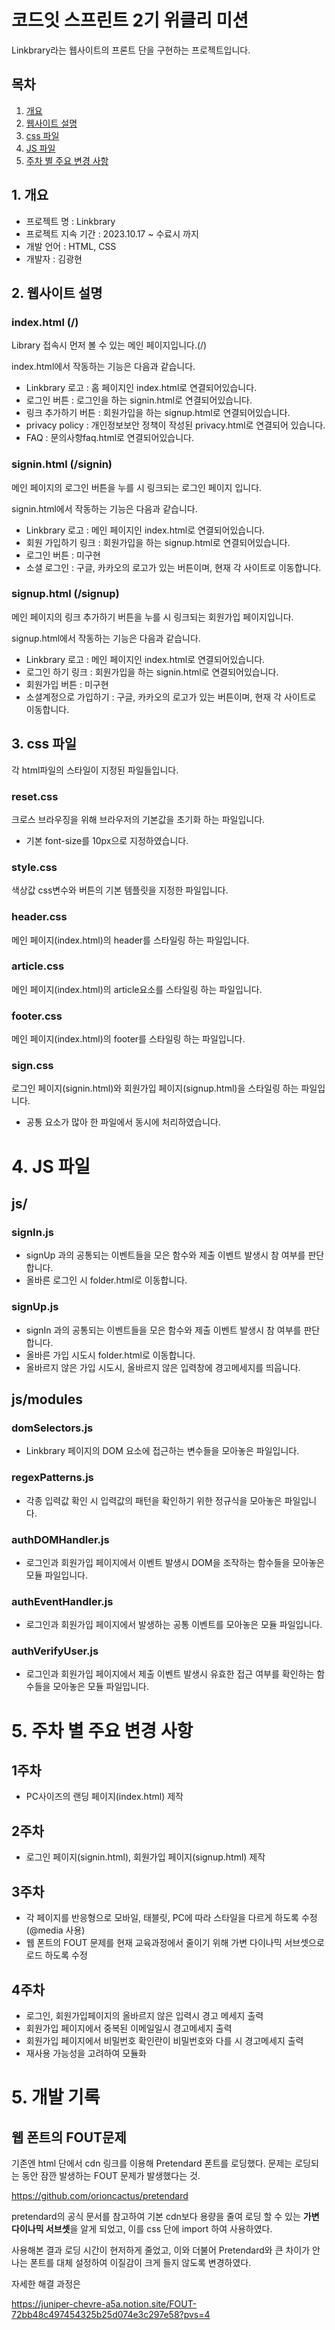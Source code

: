 # 코드잇 스프린트 2기 위클리 미션

Linkbrary라는 웹사이트의 프론트 단을 구현하는 프로젝트입니다.

## 목차

1. [개요](#1.-개요)
2. [웹사이트 설명](#2.-웹사이트-설명)
3. [css 파일](#3.-css-파일)
4. [JS 파일](#4.-JS-파일)
5. [주차 별 주요 변경 사항](#5.-주차-별-주요-변경-사항)

## 1. 개요

- 프로젝트 명 : Linkbrary
- 프로젝트 지속 기간 : 2023.10.17 ~ 수료시 까지
- 개발 언어 : HTML, CSS
- 개발자 : 김광현

## 2. 웹사이트 설명

### index.html (/)

Library 접속시 먼저 볼 수 있는 메인 페이지입니다.(/)

index.html에서 작동하는 기능은 다음과 같습니다.

- Linkbrary 로고 : 홈 페이지인 index.html로 연결되어있습니다.
- 로그인 버튼 : 로그인을 하는 signin.html로 연결되어있습니다.
- 링크 추가하기 버튼 : 회원가입을 하는 signup.html로 연결되어있습니다.
- privacy policy : 개인정보보안 정책이 작성된 privacy.html로 연결되어 있습니다.
- FAQ : 문의사항faq.html로 연결되어있습니다.

### signin.html (/signin)

메인 페이지의 로그인 버튼을 누를 시 링크되는 로그인 페이지 입니다.

signin.html에서 작동하는 기능은 다음과 같습니다.

- Linkbrary 로고 : 메인 페이지인 index.html로 연결되어있습니다.
- 회원 가입하기 링크 : 회원가입을 하는 signup.html로 연결되어있습니다.
- 로그인 버튼 : 미구현
- 소셜 로그인 : 구글, 카카오의 로고가 있는 버튼이며, 현재 각 사이트로 이동합니다.

### signup.html (/signup)

메인 페이지의 링크 추가하기 버튼을 누를 시 링크되는 회원가입 페이지입니다.

signup.html에서 작동하는 기능은 다음과 같습니다.

- Linkbrary 로고 : 메인 페이지인 index.html로 연결되어있습니다.
- 로그인 하기 링크 : 회원가입을 하는 signin.html로 연결되어있습니다.
- 회원가입 버튼 : 미구현
- 소셜계정으로 가입하기 : 구글, 카카오의 로고가 있는 버튼이며, 현재 각 사이트로 이동합니다.

## 3. css 파일

각 html파일의 스타일이 지정된 파일들입니다.

### reset.css

크로스 브라우징을 위해 브라우저의 기본값을 초기화 하는 파일입니다.

- 기본 font-size를 10px으로 지정하였습니다.

### style.css

색상값 css변수와 버튼의 기본 템플릿을 지정한 파일입니다.

### header.css

메인 페이지(index.html)의 header를 스타일링 하는 파일입니다.

### article.css

메인 페이지(index.html)의 article요소를 스타일링 하는 파일입니다.

### footer.css

메인 페이지(index.html)의 footer를 스타일링 하는 파일입니다.

### sign.css

로그인 페이지(signin.html)와 회원가입 페이지(signup.html)을 스타일링 하는 파일입니다.

- 공통 요소가 많아 한 파일에서 동시에 처리하였습니다.

# 4. JS 파일

## js/

### signIn.js

- signUp 과의 공통되는 이벤트들을 모은 함수와 제출 이벤트 발생시 참 여부를 판단합니다.
- 올바른 로그인 시 folder.html로 이동합니다.

### signUp.js

- signIn 과의 공통되는 이벤트들을 모은 함수와 제출 이벤트 발생시 참 여부를 판단합니다.
- 올바른 가입 시도시 folder.html로 이동합니다.
- 올바르지 않은 가입 시도시, 올바르지 않은 입력창에 경고메세지를 띄웁니다.

## js/modules

### domSelectors.js

- Linkbrary 페이지의 DOM 요소에 접근하는 변수들을 모아놓은 파일입니다.

### regexPatterns.js

- 각종 입력값 확인 시 입력값의 패턴을 확인하기 위한 정규식을 모아놓은 파일입니다.

### authDOMHandler.js

- 로그인과 회원가입 페이지에서 이벤트 발생시 DOM을 조작하는 함수들을 모아놓은 모듈 파일입니다.

### authEventHandler.js

- 로그인과 회원가입 페이지에서 발생하는 공통 이벤트를 모아놓은 모듈 파일입니다.

### authVerifyUser.js

- 로그인과 회원가입 페이지에서 제출 이벤트 발생시 유효한 접근 여부를 확인하는 함수들을 모아놓은 모듈 파일입니다.

# 5. 주차 별 주요 변경 사항

## 1주차

- PC사이즈의 랜딩 페이지(index.html) 제작

## 2주차

- 로그인 페이지(signin.html), 회원가입 페이지(signup.html) 제작

## 3주차

- 각 페이지를 반응형으로 모바일, 태블릿, PC에 따라 스타일을 다르게 하도록 수정(@media 사용)
- 웹 폰트의 FOUT 문제를 현재 교육과정에서 줄이기 위해 가변 다이나믹 서브셋으로 로드 하도록 수정

## 4주차

- 로그인, 회원가입페이지의 올바르지 않은 입력시 경고 메세지 출력
- 회원가입 페이지에서 중복된 이메일일시 경고메세지 출력
- 회원가입 페이지에서 비밀번호 확인란이 비밀번호와 다를 시 경고메세지 출력
- 재사용 가능성을 고려하여 모듈화

# 5. 개발 기록

## 웹 폰트의 FOUT문제

기존엔 html 단에서 cdn 링크를 이용해 Pretendard 폰트를 로딩했다.
문제는 로딩되는 동안 잠깐 발생하는 FOUT 문제가 발생했다는 것.

https://github.com/orioncactus/pretendard

pretendard의 공식 문서를 참고하여 기본 cdn보다 용량을 줄여 로딩 할 수 있는 <b>가변 다이나믹 서브셋</b>을 알게 되었고, 이를 css 단에 import 하여 사용하였다.

사용해본 결과 로딩 시간이 현저하게 줄었고, 이와 더불어 Pretendard와 큰 차이가 안나는 폰트를 대체 설정하여 이질감이 크게 들지 않도록 변경하였다.

자세한 해결 과정은

https://juniper-chevre-a5a.notion.site/FOUT-72bb48c497454325b25d074e3c297e58?pvs=4
